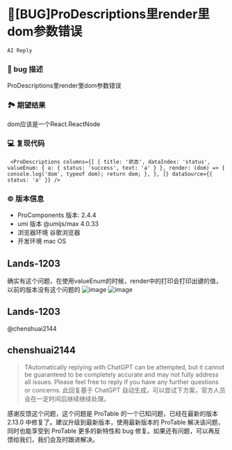 # 🐛[BUG]ProDescriptions里render里dom参数错误

`AI Reply`

### 🐛 bug 描述

ProDescriptions里render里dom参数错误

### 🏞 期望结果

dom应该是一个React.ReactNode

### 💻 复现代码

`
<ProDescriptions
          columns={[
            {
              title: '状态',
              dataIndex: 'status',
              valueEnum: { a: { status: 'success', text: 'a' } },
              render: (dom) => {
                console.log('dom', typeof dom);
                return dom;
              },
            },
          ]}
          dataSource={{ status: 'a' }}
        />`

### © 版本信息

- ProComponents 版本: 2.4.4
- umi 版本 @umijs/max 4.0.33
- 浏览器环境 谷歌浏览器
- 开发环境 mac OS

## Lands-1203

确实有这个问题，在使用valueEnum的时候，render中的打印会打印出键的值，以前的版本没有这个问题的
![image](https://user-images.githubusercontent.com/61341868/232418642-2f7ba779-6590-4452-9d75-b0a17a32cdf6.png)
![image](https://user-images.githubusercontent.com/61341868/232418679-39b8b618-afe5-401d-a955-d5069e94b922.png)

## Lands-1203

@chenshuai2144

## chenshuai2144

> TAutomatically replying with ChatGPT can be attempted, but it cannot be guaranteed to be completely accurate and may not fully address all issues. Please feel free to reply if you have any further questions or concerns.
> 此回复基于 ChatGPT 自动生成，可以尝试下方案，官方人员会在一定时间后继续继续处理。

感谢反馈这个问题，这个问题是 ProTable 的一个已知问题，已经在最新的版本 2.13.0 中修复了。建议升级到最新版本，使用最新版本的 ProTable 解决该问题，同时也能享受到 ProTable 更多的新特性和 bug 修复。如果还有问题，可以再反馈给我们，我们会及时跟进解决。
